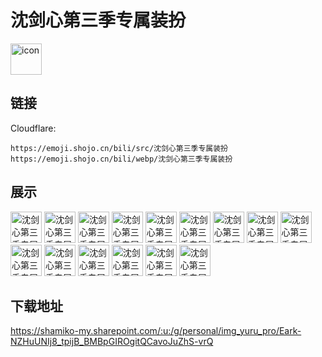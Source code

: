 # 沈剑心第三季专属装扮
<img src="https://emoji.shojo.cn/bili/src/沈剑心第三季专属装扮/icon.png" width="50" height="50" alt="icon">

## 链接
Cloudflare:
```
https://emoji.shojo.cn/bili/src/沈剑心第三季专属装扮
https://emoji.shojo.cn/bili/webp/沈剑心第三季专属装扮
```
## 展示
<img src="https://emoji.shojo.cn/bili/src/沈剑心第三季专属装扮/沈剑心第三季专属装扮-啊对对对.png" width="50" height="50" alt="沈剑心第三季专属装扮-啊对对对">
<img src="https://emoji.shojo.cn/bili/src/沈剑心第三季专属装扮/沈剑心第三季专属装扮-啊这.png" width="50" height="50" alt="沈剑心第三季专属装扮-啊这">
<img src="https://emoji.shojo.cn/bili/src/沈剑心第三季专属装扮/沈剑心第三季专属装扮-熬夜.png" width="50" height="50" alt="沈剑心第三季专属装扮-熬夜">
<img src="https://emoji.shojo.cn/bili/src/沈剑心第三季专属装扮/沈剑心第三季专属装扮-吃惊.png" width="50" height="50" alt="沈剑心第三季专属装扮-吃惊">
<img src="https://emoji.shojo.cn/bili/src/沈剑心第三季专属装扮/沈剑心第三季专属装扮-害怕.png" width="50" height="50" alt="沈剑心第三季专属装扮-害怕">
<img src="https://emoji.shojo.cn/bili/src/沈剑心第三季专属装扮/沈剑心第三季专属装扮-划水.png" width="50" height="50" alt="沈剑心第三季专属装扮-划水">
<img src="https://emoji.shojo.cn/bili/src/沈剑心第三季专属装扮/沈剑心第三季专属装扮-可恶.png" width="50" height="50" alt="沈剑心第三季专属装扮-可恶">
<img src="https://emoji.shojo.cn/bili/src/沈剑心第三季专属装扮/沈剑心第三季专属装扮-裂开.png" width="50" height="50" alt="沈剑心第三季专属装扮-裂开">
<img src="https://emoji.shojo.cn/bili/src/沈剑心第三季专属装扮/沈剑心第三季专属装扮-流汗.png" width="50" height="50" alt="沈剑心第三季专属装扮-流汗">
<img src="https://emoji.shojo.cn/bili/src/沈剑心第三季专属装扮/沈剑心第三季专属装扮-麻了.png" width="50" height="50" alt="沈剑心第三季专属装扮-麻了">
<img src="https://emoji.shojo.cn/bili/src/沈剑心第三季专属装扮/沈剑心第三季专属装扮-妙啊.png" width="50" height="50" alt="沈剑心第三季专属装扮-妙啊">
<img src="https://emoji.shojo.cn/bili/src/沈剑心第三季专属装扮/沈剑心第三季专属装扮-拿捏.png" width="50" height="50" alt="沈剑心第三季专属装扮-拿捏">
<img src="https://emoji.shojo.cn/bili/src/沈剑心第三季专属装扮/沈剑心第三季专属装扮-躺了.png" width="50" height="50" alt="沈剑心第三季专属装扮-躺了">
<img src="https://emoji.shojo.cn/bili/src/沈剑心第三季专属装扮/沈剑心第三季专属装扮-摇人.png" width="50" height="50" alt="沈剑心第三季专属装扮-摇人">
<img src="https://emoji.shojo.cn/bili/src/沈剑心第三季专属装扮/沈剑心第三季专属装扮-疑问.png" width="50" height="50" alt="沈剑心第三季专属装扮-疑问">

## 下载地址

https://shamiko-my.sharepoint.com/:u:/g/personal/img_yuru_pro/Eark-NZHuUNIj8_tpijB_BMBpGIROgitQCavoJuZhS-vrQ